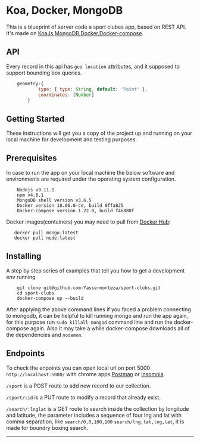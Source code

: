 # Koa, Docker, MongoDB

This is a blueprint of server code a sport clubes app, based on REST API. It's made on [KoaJs](https://koajs.com/),[MongoDB](https://www.mongodb.com/),[Docker](https://www.docker.com/),[Docker-compose](https://docs.docker.com/compose/).

## API

Every record in this api has `geo location` attributes, and it supposed to support bounding box queries.

```js
    geometry:{
            type: { type: String, default: 'Point' },
            coordinates: [Number]
        }
```

## Getting Started

These instructions will get you a copy of the project up and running on your local machine for development and testing purposes.

## Prerequisites

In case to run the app on your local machine the below software and environments are required under the oporating system configuration.

```
    Nodejs v9.11.1
    npm v4.6.1
    MongoDB shell version v3.6.5
    Docker version 18.06.0-ce, build 0ffa825
    Docker-compose version 1.22.0, build f46880f
```
Docker images(containers) you may need to pull from [Docker Hub](https://hub.docker.com/):
 ```
    docker pull mongo:latest
    docker pull node:latest
 ```

## Installing

A step by step series of examples that tell you how to get a development env running

```
    git clone git@github.com:Yassermorteza/sport-clubs.git
    cd sport-clubs
    docker-compose up --build
```
After applying the above command lines if you faced a problem connecting to mongodb, it can be helpful to kill running mongo and run the app again, for this purpose run ``sudo killall mongod`` command line and run the docker-compose again. Also it may take a while docker-compose downloads all of the dependencies and ``nodemon``.

## Endpoints

To check the enpoints you can open local url on port 5000 ```http://localhost:5000/``` with chrome apps [Postman](https://www.getpostman.com/) or [Insomnia](https://insomnia.rest/).

```/sport``` is a POST route to add new record to our collection.

```/sport/:id``` is a PUT route to modify a record that already exist.

```/search/:lnglat``` is a GET route to search inside the collection by longitude and latitude, the parameter includes a sequence of  four lng and lat with comma separation, like ```search/0,0,100,100``` ```search/lng,lat,lng,lat```, it is made for boundry boxing search.

________________________________________________________________________________________________________________________________
